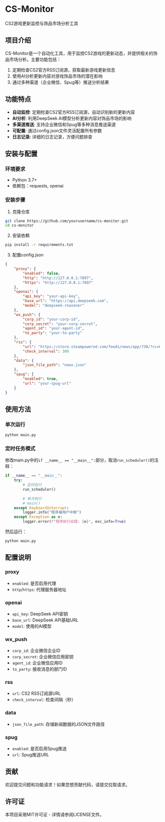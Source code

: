 # CS-Monitor

CS2游戏更新监控与饰品市场分析工具

## 项目介绍

CS-Monitor是一个自动化工具，用于监控CS2游戏的更新动态，并提供相关的饰品市场分析。主要功能包括：

1. 定期检查CS2官方RSS订阅源，获取最新游戏更新信息
2. 使用AI分析更新内容对游戏饰品市场的潜在影响
3. 通过多种渠道（企业微信、Spug等）推送分析结果

## 功能特点

- **自动监控**: 定期检查CS2官方RSS订阅源，自动识别新的更新内容
- **AI分析**: 利用DeepSeek AI模型分析更新内容对饰品市场的影响
- **多渠道推送**: 支持企业微信和Spug等多种消息推送渠道
- **可配置**: 通过config.json文件灵活配置所有参数
- **日志记录**: 详细的日志记录，方便问题排查

## 安装与配置

### 环境要求

- Python 3.7+
- 依赖包：requests, openai

### 安装步骤

1. 克隆仓库
```bash
git clone https://github.com/yourusername/cs-monitor.git
cd cs-monitor
```

2. 安装依赖
```bash
pip install -r requirements.txt
```

3. 配置config.json
```json
{
    "proxy": {
        "enabled": false,
        "http": "http://127.0.0.1:7897",
        "https": "http://127.0.0.1:7897"
    },
    "openai": {
        "api_key": "your-api-key",
        "base_url": "https://api.deepseek.com",
        "model": "deepseek-reasoner"
    },
    "wx_push": {
        "corp_id": "your-corp-id",
        "corp_secret": "your-corp-secret",
        "agent_id": "your-agent-id",
        "to_party": "your-to-party"
    },
    "rss": {
        "url": "https://store.steampowered.com/feeds/news/app/730/?cc=HK&l=schinese",
        "check_interval": 300
    },
    "data": {
        "json_file_path": "news.json"
    },
    "spug": {
        "enabled": true,
        "url": "your-spug-url"
    }
}
```

## 使用方法

### 单次运行

```bash
python main.py
```

### 定时任务模式

修改main.py中的`if __name__ == "__main__":`部分，取消`run_scheduler()`的注释：

```python
if __name__ == "__main__":
    try:
        # 定时执行
        run_scheduler()
        
        # 单次执行
        # main()
    except KeyboardInterrupt:
        logger.info("程序被用户中断")
    except Exception as e:
        logger.error(f"程序执行出错: {e}", exc_info=True)
```

然后运行：

```bash
python main.py
```

## 配置说明

### proxy
- `enabled`: 是否启用代理
- `http`/`https`: 代理服务器地址

### openai
- `api_key`: DeepSeek API密钥
- `base_url`: DeepSeek API基础URL
- `model`: 使用的AI模型

### wx_push
- `corp_id`: 企业微信企业ID
- `corp_secret`: 企业微信应用密钥
- `agent_id`: 企业微信应用ID
- `to_party`: 接收消息的部门ID

### rss
- `url`: CS2 RSS订阅源URL
- `check_interval`: 检查间隔（秒）

### data
- `json_file_path`: 存储新闻数据的JSON文件路径

### spug
- `enabled`: 是否启用Spug推送
- `url`: Spug推送URL

## 贡献

欢迎提交问题和功能请求！如果您想贡献代码，请提交拉取请求。

## 许可证

本项目采用MIT许可证 - 详情请参阅LICENSE文件。